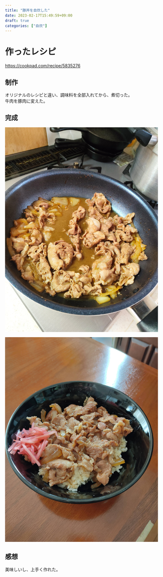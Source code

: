 ```yaml
---
title: "豚丼を自炊した"
date: 2023-02-17T15:49:59+09:00
draft: true
categories: ["自炊"]
---
```


# 作ったレシピ
https://cookpad.com/recipe/5835276

## 制作
オリジナルのレシピと違い、調味料を全部入れてから、煮切った。    
牛肉を豚肉に変えた。

## 完成
![img2](/images/cook-butadon-1.jpg)   
    
![img1](/images/cook-butadon-2.jpg)

## 感想
美味しいし、上手く作れた。    
